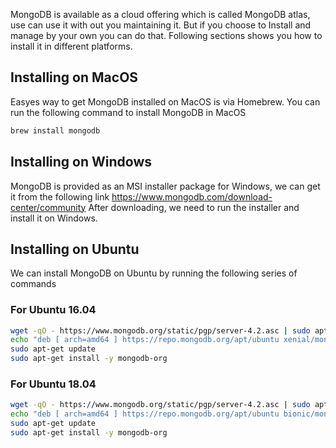 MongoDB is available as a cloud offering which is called MongoDB atlas, use can use it with out you maintaining it. But if you choose to Install and manage by your own you can do that. Following sections shows you how to install it in different platforms.

## Installing on MacOS

Easyes way to get MongoDB installed on MacOS is via Homebrew. You can run the following command to install MongoDB in MacOS
```sh
brew install mongodb
```

## Installing on Windows

MongoDB is provided as an MSI installer package for Windows, we can get it from the following link
https://www.mongodb.com/download-center/community
After downloading, we need to run the installer and install it on Windows. 

## Installing on Ubuntu
We can install MongoDB on Ubuntu by running the following series of commands


### For Ubuntu 16.04
```sh
wget -qO - https://www.mongodb.org/static/pgp/server-4.2.asc | sudo apt-key add -
echo "deb [ arch=amd64 ] https://repo.mongodb.org/apt/ubuntu xenial/mongodb-org/4.2 multiverse" | sudo tee /etc/apt/sources.list.d/mongodb-org-4.2.list
sudo apt-get update
sudo apt-get install -y mongodb-org
```

### For Ubuntu 18.04
```sh
wget -qO - https://www.mongodb.org/static/pgp/server-4.2.asc | sudo apt-key add -
echo "deb [ arch=amd64 ] https://repo.mongodb.org/apt/ubuntu bionic/mongodb-org/4.2 multiverse" | sudo tee /etc/apt/sources.list.d/mongodb-org-4.2.list
sudo apt-get update
sudo apt-get install -y mongodb-org
```